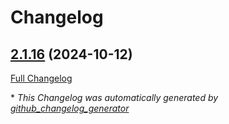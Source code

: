 # Changelog

## [2.1.16](https://github.com/AlianBlank/com.gameframex.unity.tencent.xlua/tree/2.1.16) (2024-10-12)

[Full Changelog](https://github.com/AlianBlank/com.gameframex.unity.tencent.xlua/compare/b536dd268ec6257e1835731c44c2fe9182401aa3...2.1.16)



\* *This Changelog was automatically generated by [github_changelog_generator](https://github.com/github-changelog-generator/github-changelog-generator)*
